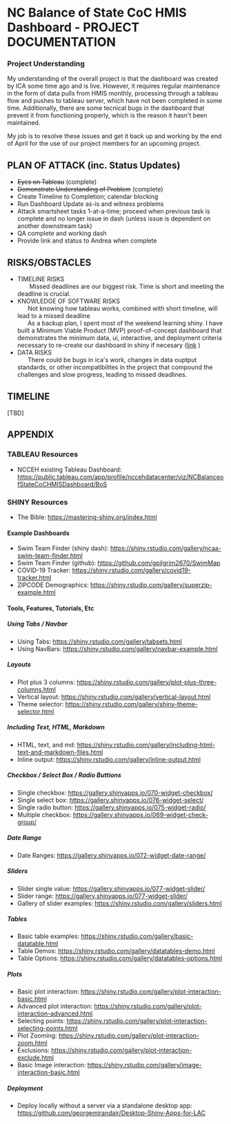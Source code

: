 # NC Balance of State CoC HMIS Dashboard - PROJECT DOCUMENTATION #
### Project Understanding ###
My understanding of the overall project is that the dashboard was created by ICA some time ago and is live.  However, it requires regular maintenance in the form of data pulls from HMIS monthly, processing through a tableau flow and pushes to tableau server, which have not been completed in some time.  Additionally, there are some tecnical bugs in the dashboard that prevent it from functioning properly, which is the reason it hasn't been maintained.  

My job is to resolve these issues and get it back up and working by the end of April for the use of our project members for an upcoming project.  
## PLAN OF ATTACK (inc. Status Updates) ## 
* ~~Eyes on Tableau~~ (complete)
* ~~Demonstrate Understanding of Problem~~ (complete)
* Create Timeline to Completion; calendar blocking
* Run Dashboard Update as-is and witness problems
* Attack smartsheet tasks 1-at-a-time; proceed when previous task is complete and no longer issue in dash (unless issue is dependent on another downstream task)
* QA complete and working dash 
* Provide link and status to Andrea when complete
## RISKS/OBSTACLES ##
* TIMELINE RISKS
<br>&nbsp;&nbsp;&nbsp;&nbsp;&nbsp;&nbsp; Missed deadlines are our biggest risk.  Time is short and meeting the deadline is crucial. 
* KNOWLEDGE OF SOFTWARE RISKS
<br>&nbsp;&nbsp;&nbsp;&nbsp;&nbsp;&nbsp;Not knowing how tableau works, combined with short timeline, will lead to a missed deadline
<br>&nbsp;&nbsp;&nbsp;&nbsp;&nbsp;&nbsp;As a backup plan, I spent most of the weekend learning shiny.  I have built a Minimum Viable Product (MVP) proof-of-concept dashboard that demonstrates the minimum data, ui, interactive, and deployment criteria necessary to re-create our dashboard in shiny if necesary ([link](https://timbender-ncceh.shinyapps.io/proof_of_concept_app/?_ga=2.250851525.27973912.1680540594-1081900499.1680540594) )
* DATA RISKS
<br>&nbsp;&nbsp;&nbsp;&nbsp;&nbsp;&nbsp;There could be bugs in ica's work, changes in data ouptput standards, or other incompatibilites in the project that compound the challenges and slow progress, leading to missed deadlines.  
## TIMELINE ##
[TBD]
## APPENDIX ##
### TABLEAU Resources ###
* NCCEH existing Tableau Dashboard: https://public.tableau.com/app/profile/nccehdatacenter/viz/NCBalanceofStateCoCHMISDashboard/BoS
### SHINY Resources ###
* The Bible: https://mastering-shiny.org/index.html
#### Example Dashboards ####
* Swim Team Finder (shiny dash): https://shiny.rstudio.com/gallery/ncaa-swim-team-finder.html
* Swim Team Finder (github): https://github.com/gpilgrim2670/SwimMap
* COVID-19 Tracker: https://shiny.rstudio.com/gallery/covid19-tracker.html
* ZIPCODE Demographics: https://shiny.rstudio.com/gallery/superzip-example.html
#### Tools, Features, Tutorials, Etc ####
##### Using Tabs / Navbar #####
* Using Tabs: https://shiny.rstudio.com/gallery/tabsets.html
* Using NavBars: https://shiny.rstudio.com/gallery/navbar-example.html
##### Layouts #####
* Plot plus 3 columns: https://shiny.rstudio.com/gallery/plot-plus-three-columns.html
* Vertical layout: https://shiny.rstudio.com/gallery/vertical-layout.html
* Theme selector: https://shiny.rstudio.com/gallery/shiny-theme-selector.html
##### Including Text, HTML, Markdown #####
* HTML, text, and md: https://shiny.rstudio.com/gallery/including-html-text-and-markdown-files.html
* Inline output: https://shiny.rstudio.com/gallery/inline-output.html
##### Checkbox / Select Box / Radio Buttions #####
* Single checkbox: https://gallery.shinyapps.io/070-widget-checkbox/
* Single select box: https://gallery.shinyapps.io/076-widget-select/
* Single radio button: https://gallery.shinyapps.io/075-widget-radio/
* Multiple checkbox: https://gallery.shinyapps.io/069-widget-check-group/
##### Date Range #####
* Date Ranges: https://gallery.shinyapps.io/072-widget-date-range/
##### Sliders #####
* Slider single value: https://gallery.shinyapps.io/077-widget-slider/
* Slider range: https://gallery.shinyapps.io/077-widget-slider/
* Gallery of slider examples: https://shiny.rstudio.com/gallery/sliders.html
##### Tables #####
* Basic table examples: https://shiny.rstudio.com/gallery/basic-datatable.html
* Table Demos: https://shiny.rstudio.com/gallery/datatables-demo.html
* Table Options: https://shiny.rstudio.com/gallery/datatables-options.html
##### Plots #####
* Basic plot interaction: https://shiny.rstudio.com/gallery/plot-interaction-basic.html
* Advanced plot interaction: https://shiny.rstudio.com/gallery/plot-interaction-advanced.html
* Selecting points: https://shiny.rstudio.com/gallery/plot-interaction-selecting-points.html
* Plot Zooming: https://shiny.rstudio.com/gallery/plot-interaction-zoom.html
* Exclusions: https://shiny.rstudio.com/gallery/plot-interaction-exclude.html
* Basic Image interaction: https://shiny.rstudio.com/gallery/image-interaction-basic.html
##### Deployment #####
* Deploy locally without a server via a standalone desktop app: https://github.com/georgemirandajr/Desktop-Shiny-Apps-for-LAC

